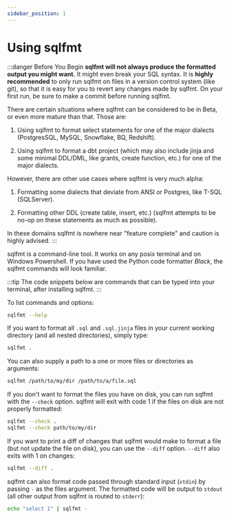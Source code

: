 ```yaml
---
sidebar_position: 1
---
```

# Using sqlfmt

:::danger Before You Begin
**sqlfmt will not always produce the formatted output you might want.** It might even break your SQL syntax. It is **highly recommended** to only run sqlfmt on files in a version control system (like git), so that it is easy for you to revert any changes made by sqlfmt. On your first run, be sure to make a commit before running sqlfmt.

There are certain situations where sqlfmt can be considered to be in Beta, or even more mature than that. Those are:

1. Using sqlfmt to format select statements for one of the major dialects (PostgresSQL, MySQL, Snowflake, BQ, Redshift).

1. Using sqlfmt to format a dbt project (which may also include jinja and some minimal DDL/DML, like grants, create function, etc.) for one of the major dialects.

However, there are other use cases where sqlfmt is very much alpha:

1. Formatting some dialects that deviate from ANSI or Postgres, like T-SQL (SQLServer).

1. Formatting other DDL (create table, insert, etc.) (sqlfmt attempts to be no-op on these statements as much as possible).

In these domains sqlfmt is nowhere near "feature complete" and caution is highly advised.
:::

sqlfmt is a command-line tool. It works on any posix terminal and on Windows Powershell. If you have used the Python code formatter *Black*, the sqlfmt commands will look familiar. 

:::tip
The code snippets below are commands that can be typed into your terminal, after installing sqlfmt.
:::

To list commands and options:

```bash
sqlfmt --help
```

If you want to format all `.sql` and `.sql.jinja` files in your current working directory (and all nested directories), simply type:
```bash
sqlfmt .
```
You can also supply a path to a one or more files or directories as arguments:
```bash
sqlfmt /path/to/my/dir /path/to/a/file.sql
```
If you don't want to format the files you have on disk, you can run sqlfmt with the `--check` option. sqlfmt will exit with code 1 if the files on disk are not properly formatted:
```bash
sqlfmt --check .
sqlfmt --check path/to/my/dir
```
If you want to print a diff of changes that sqlfmt would make to format a file (but not update the file on disk), you can use the `--diff` option. `--diff` also exits with 1 on changes:
```bash
sqlfmt --diff .
```

sqlfmt can also format code passed through standard input (`stdin`) by passing `-` as the files argument. The formatted code will be output to `stdout` (all other output from sqlfmt is routed to `stderr`):
```bash
echo "select 1" | sqlfmt -
```
